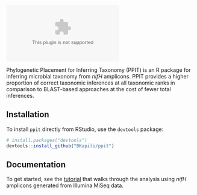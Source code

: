 
<!-- README.md is generated from README.Rmd. Please edit that file -->

![PPIT
logo](https://raw.githubusercontent.com/BKapili/ppit/blob/master/logo/PPIT_logo_v1.eps)

<!-- badges: start -->

<!-- badges: end -->

Phylogenetic Placement for Inferring Taxonomy (PPIT) is an R package for
inferring microbial taxonomy from *nifH* amplicons. PPIT provides a
higher proportion of correct taxonomic inferences at all taxonomic ranks
in comparison to BLAST-based approaches at the cost of fewer total
inferences.

## Installation

To install `ppit` directly from RStudio, use the `devtools` package:

``` r
# install.packages("devtools")
devtools::install_github("BKapili/ppit")
```

## Documentation

To get started, see the
[tutorial](https://github.com/BKapili/ppit/blob/master/tutorial/ppit_tutorial.md)
that walks through the analysis using *nifH* amplicons generated from
Illumina MiSeq data.
